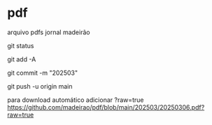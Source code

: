 # pdf
arquivo pdfs jornal madeirão

git status

git add -A

git commit -m "202503"    

git push -u origin main




para download automático
adicionar ?raw=true
https://github.com/madeirao/pdf/blob/main/202503/20250306.pdf?raw=true
